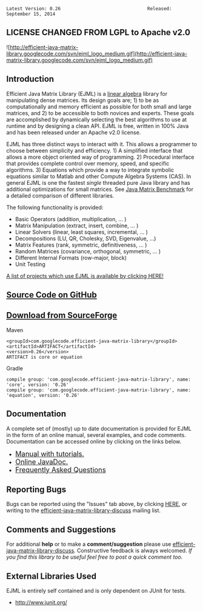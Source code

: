 
```
Latest Version: 0.26                                Released: September 15, 2014
```

## LICENSE CHANGED FROM LGPL to Apache v2.0 ##

![http://efficient-java-matrix-library.googlecode.com/svn/ejml_logo_medium.gif](http://efficient-java-matrix-library.googlecode.com/svn/ejml_logo_medium.gif)

## Introduction ##

Efficient Java Matrix Library (EJML) is a [linear algebra](http://en.wikipedia.org/wiki/Linear_algebra) library for manipulating dense matrices. Its design goals are; 1) to be as computationally and memory efficient as possible for both small and large matrices, and 2) to be accessible to both novices and experts.  These goals are accomplished by dynamically selecting the best algorithms to use at runtime and by designing a clean API.  EJML is free, written in 100% Java and has been released under an Apache v2.0 license.

EJML has three distinct ways to interact with it.  This allows a programmer to choose between simplicity and efficiency.  1) A simplified interface that allows a more object oriented way of programming.  2) Procedural interface that provides complete control over memory, speed, and specific algorithms.  3) Equations which provide a way to integrate symbolic equations similar to Matlab and other Compute Algebra Systems (CAS).  In general EJML is one the fastest _single_ threaded pure Java library and has additional optimizations for small matrices.  See [Java Matrix Benchmark](http://code.google.com/p/java-matrix-benchmark/) for a detailed comparison of different libraries.

The following functionality is provided:
  * Basic Operators (addition, multiplication, ... )
  * Matrix Manipulation (extract, insert, combine, ... )
  * Linear Solvers (linear, least squares, incremental, ... )
  * Decompositions (LU, QR, Cholesky, SVD, Eigenvalue, ...)
  * Matrix Features (rank, symmetric, definitiveness, ... )
  * Random Matrices (covariance, orthogonal, symmetric, ... )
  * Different Internal Formats (row-major, block)
  * Unit Testing

[A list of projects which use EJML is available by clicking HERE!](ProjectsThatUseEJML.md)



## [Source Code on GitHub](https://github.com/lessthanoptimal/ejml) ##
## [Download from SourceForge](https://sourceforge.net/projects/ejml/files/v0.26/) ##

Maven
```
<groupId>com.googlecode.efficient-java-matrix-library</groupId>
<artifactId>ARTIFACT</artifactId>
<version>0.26</version>
ARTIFACT is core or equation
```
Gradle
```
compile group: 'com.googlecode.efficient-java-matrix-library', name: 'core', version: '0.26'
compile group: 'com.googlecode.efficient-java-matrix-library', name: 'equation', version: '0.26'
```

## Documentation ##

A complete set of (mostly) up to date documentation is provided for EJML in the form of an online manual, several examples, and code comments.  Documentation can be accessed online by clicking on the links below.
  * <font size='4'> <a href='EjmlManual.md'>Manual with tutorials.</a> </font>
  * <font size='4'> <a href='http://ejml.org/javadoc/'>Online JavaDoc.</a> </font>
  * <font size='4'> <a href='FAQ.md'>Frequently Asked Questions</a> </font>

## Reporting Bugs ##

Bugs can be reported using the "Issues" tab above, by clicking [HERE](http://code.google.com/p/efficient-java-matrix-library/issues/list), or writing to the [efficient-java-matrix-library-discuss](http://groups.google.com/group/efficient-java-matrix-library-discuss) mailing list.

## Comments and Suggestions ##

For additional **help** or to make a **comment/suggestion** please use [efficient-java-matrix-library-discuss](http://groups.google.com/group/efficient-java-matrix-library-discuss).  Constructive feedback is always welcomed.  _If you find this library to be useful feel free to post a quick comment too._

## External Libraries Used ##
EJML is entirely self contained and is only dependent on JUnit for tests.
  * http://www.junit.org/